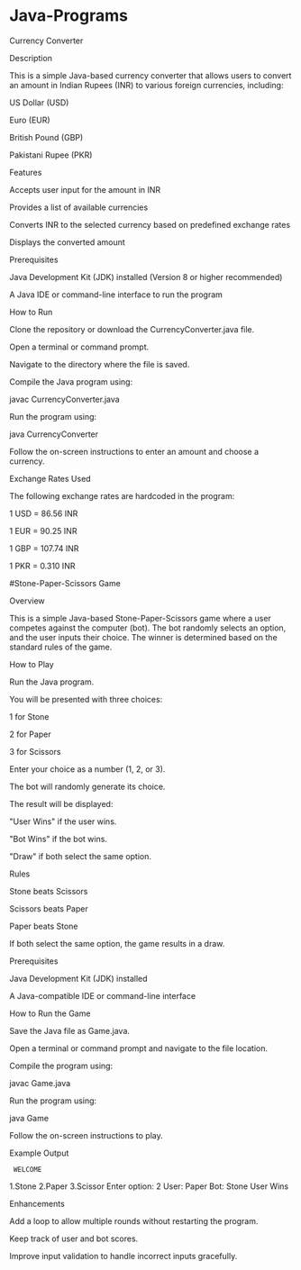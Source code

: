 # Java-Programs
Currency Converter

Description

This is a simple Java-based currency converter that allows users to convert an amount in Indian Rupees (INR) to various foreign currencies, including:

US Dollar (USD)

Euro (EUR)

British Pound (GBP)

Pakistani Rupee (PKR)

Features

Accepts user input for the amount in INR

Provides a list of available currencies

Converts INR to the selected currency based on predefined exchange rates

Displays the converted amount

Prerequisites

Java Development Kit (JDK) installed (Version 8 or higher recommended)

A Java IDE or command-line interface to run the program

How to Run

Clone the repository or download the CurrencyConverter.java file.

Open a terminal or command prompt.

Navigate to the directory where the file is saved.

Compile the Java program using:

javac CurrencyConverter.java

Run the program using:

java CurrencyConverter

Follow the on-screen instructions to enter an amount and choose a currency.

Exchange Rates Used

The following exchange rates are hardcoded in the program:

1 USD = 86.56 INR

1 EUR = 90.25 INR

1 GBP = 107.74 INR

1 PKR = 0.310 INR

#Stone-Paper-Scissors Game

Overview

This is a simple Java-based Stone-Paper-Scissors game where a user competes against the computer (bot). The bot randomly selects an option, and the user inputs their choice. The winner is determined based on the standard rules of the game.

How to Play

Run the Java program.

You will be presented with three choices:

1 for Stone

2 for Paper

3 for Scissors

Enter your choice as a number (1, 2, or 3).

The bot will randomly generate its choice.

The result will be displayed:

"User Wins" if the user wins.

"Bot Wins" if the bot wins.

"Draw" if both select the same option.

Rules

Stone beats Scissors

Scissors beats Paper

Paper beats Stone

If both select the same option, the game results in a draw.

Prerequisites

Java Development Kit (JDK) installed

A Java-compatible IDE or command-line interface

How to Run the Game

Save the Java file as Game.java.

Open a terminal or command prompt and navigate to the file location.

Compile the program using:

javac Game.java

Run the program using:

java Game

Follow the on-screen instructions to play.

Example Output

     WELCOME

1.Stone 2.Paper 3.Scissor
Enter option:
2
User: Paper Bot: Stone
User Wins

Enhancements

Add a loop to allow multiple rounds without restarting the program.

Keep track of user and bot scores.

Improve input validation to handle incorrect inputs gracefully.



